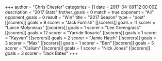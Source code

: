 +++
author = "Chris Chester"
categories = []
date = 2017-04-08T12:00:00Z
description = "2017 Stats"
frother_goals = 0
match = true
opponent = "All"
opponent_goals = 0
result = "Win"
title = "2017 Season"
type = "post"
[[scorers]]
goals = 9
scorer = "Jack Furnish"
[[scorers]]
goals = 11
scorer = "Lance Molyneaux"
[[scorers]]
goals = 1
scorer = "Lee Greengrass"
[[scorers]]
goals = 12
scorer = "Yarride Rosario"
[[scorers]]
goals = 1
scorer = "Kayvan"
[[scorers]]
goals = 2
scorer = "Jamie Hatch"
[[scorers]]
goals = 3
scorer = "Max"
[[scorers]]
goals = 1
scorer = "Ben"
[[scorers]]
goals = 5
scorer = "Callum"
[[scorers]]
goals = 1
scorer = "Nick Jones"
[[scorers]]
goals = 3
scorer = "Jack Bates"
+++